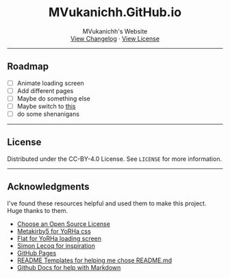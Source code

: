 <!-- PROJECT LOGO -->
<br />
<div align="center">
<!--   <a href="https://github.com/MVukanichh/mvukanichh.github.io">
    <img src="../assets/images/logo.png" alt="Logo" width="896" height="368">
  </a>
 -->

  <h1 align="center">MVukanichh.GitHub.io</h1>

  <p align="center">
   MVukanichh's Website
    <br />
    <a href="../.github/CHANGELOG">View Changelog</a>
    ·
    <a href="../LICENSE">View License</a>
  </p>
</div>
<!-- PROJECT LOGO -->

---

<!-- ROADMAP -->
## Roadmap

- [ ] Animate loading screen
- [ ] Add different pages
- [ ] Maybe do something else
- [ ] Maybe switch to [this](https://github.com/Kndgy/NieR-Automata-Design-System)
- [ ] do some shenanigans

---

<!-- LICENSE -->
## License

Distributed under the CC-BY-4.0 License. See ``LICENSE`` for more information.

---

<!-- ACKNOWLEDGMENTS -->
## Acknowledgments
I've found these resources helpful and used them to make this project. Huge thanks to them.

* [Choose an Open Source License](https://choosealicense.com)
* [Metakirby5 for YoRHa css](https://github.com/metakirby5/yorha)
* [Flat for YoRHa loading screen](https://github.com/Flat/yorha)
* [Simon Lecoq for inspiration](https://simon.lecoq.io/?tab=feed)
* [GitHub Pages](https://pages.github.com)
* [README Templates for helping me chose README.md](https://www.readme-templates.com/)
* [Github Docs for help with Markdown](https://docs.github.com/en/get-started/writing-on-github)